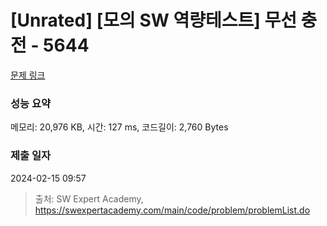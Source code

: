 # [Unrated] [모의 SW 역량테스트] 무선 충전 - 5644 

[문제 링크](https://swexpertacademy.com/main/code/problem/problemDetail.do?contestProbId=AWXRDL1aeugDFAUo) 

### 성능 요약

메모리: 20,976 KB, 시간: 127 ms, 코드길이: 2,760 Bytes

### 제출 일자

2024-02-15 09:57



> 출처: SW Expert Academy, https://swexpertacademy.com/main/code/problem/problemList.do